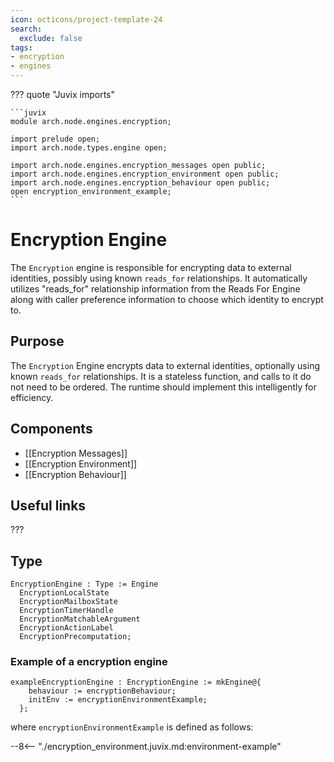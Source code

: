 ```yaml
---
icon: octicons/project-template-24
search:
  exclude: false
tags:
- encryption
- engines
---
```


??? quote "Juvix imports"

    ```juvix
    module arch.node.engines.encryption;

    import prelude open;
    import arch.node.types.engine open;

    import arch.node.engines.encryption_messages open public;
    import arch.node.engines.encryption_environment open public;
    import arch.node.engines.encryption_behaviour open public;
    open encryption_environment_example;
    ```

# Encryption Engine

The `Encryption` engine is responsible for encrypting data to external identities,
possibly using known `reads_for` relationships. It automatically utilizes
"reads_for" relationship information from the Reads For Engine along with caller
preference information to choose which identity to encrypt to.

## Purpose

The `Encryption` Engine encrypts data to external identities, optionally using
known `reads_for` relationships. It is a stateless function, and calls to it do
not need to be ordered. The runtime should implement this intelligently for
efficiency.

## Components

- [[Encryption Messages]]
- [[Encryption Environment]]
- [[Encryption Behaviour]]

## Useful links

???

## Type

<!-- --8<-- [start:EncryptionEngine] -->
```juvix
EncryptionEngine : Type := Engine
  EncryptionLocalState
  EncryptionMailboxState
  EncryptionTimerHandle
  EncryptionMatchableArgument
  EncryptionActionLabel
  EncryptionPrecomputation;
```
<!-- --8<-- [end:EncryptionEngine] -->

### Example of a encryption engine

```juvix
exampleEncryptionEngine : EncryptionEngine := mkEngine@{
    behaviour := encryptionBehaviour;
    initEnv := encryptionEnvironmentExample;
  };
```

where `encryptionEnvironmentExample` is defined as follows:

--8<-- "./encryption_environment.juvix.md:environment-example"
